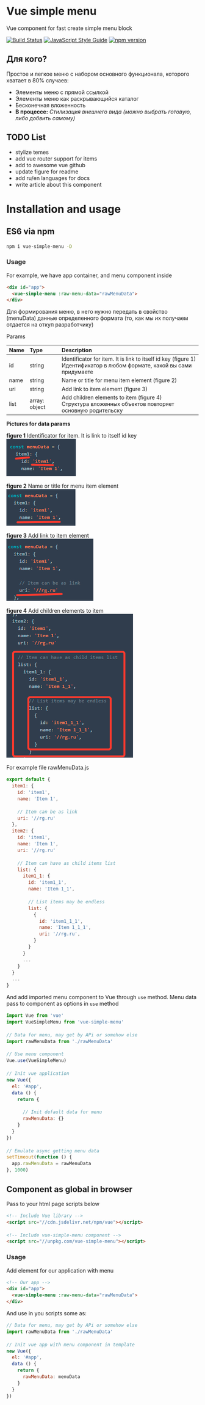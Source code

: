 # Vue simple menu

Vue component for fast create simple menu block

[![Build Status](https://travis-ci.org/RGRU/vue-simple-menu.svg?branch=master)](https://travis-ci.org/RGRU/vue-simple-menu)
[![JavaScript Style Guide](https://img.shields.io/badge/code_style-standard-brightgreen.svg)](https://standardjs.com)
[![npm version](https://badge.fury.io/js/vue-simple-menu.svg)](https://badge.fury.io/js/vue-simple-menu)

## Для кого?

Простое и легкое меню с набором основного функционала, которого хватает в 80% случаев:
  * Элементы меню с прямой ссылкой
  * Элементы меню как раскрывающийся каталог
  * Бесконечная вложенность
  * __В процессе:__ _Стилизация внешнего вида (можно выбрать готовую, либо добвить самому)_

## TODO List

  * stylize temes
  * add vue router support for items 
  * add to awesome vue github
  * update figure for readme
  * add ru/en languages for docs
  * write article about this component

# Installation and usage

## ES6 via npm

```sh
npm i vue-simple-menu -D
```

### Usage

For example, we have app container, and menu component inside

```html
<div id="app">
  <vue-simple-menu :raw-menu-data="rawMenuData">
</div>
```

Для формирования меню, в него нужно передать в свойство (menuData) данные определенного формата (то, как мы их получаем отдается на откуп разработчику)

Params

| Name | Type | Description |
|:-- |:-- |:-- |
| id | string | Identificator for item. It is link to itself id key (figure 1)<br>Идентификатор в любом формате, какой вы сами придумаете |
| name | string | Name or title for menu item element (figure 2) |
| uri | string | Add link to item element (figure 3) |
| list | array: object | Add children elements to item (figure 4)<br>Структура вложенных объектов повторяет основную родительску |

__Pictures for data params__

__figure 1__ Identificator for item. It is link to itself id key  
![figure1](./assets/figure1.jpg)

__figure 2__ Name or title for menu item element  
![figure2](./assets/figure2.jpg)

__figure 3__ Add link to item element  
![figure3](./assets/figure3.jpg)

__figure 4__ Add children elements to item  
![figure4](./assets/figure4.jpg)

For example file rawMenuData.js

```js
export default {
  item1: {
    id: 'item1',
    name: 'Item 1',

    // Item can be as link
    uri: '//rg.ru'
  },
  item2: {
    id: 'item1',
    name: 'Item 1',
    uri: '//rg.ru'

    // Item can have as child items list
    list: {
      item1_1: {
        id: 'item1_1',
        name: 'Item 1_1',

        // List items may be endless
        list: {
          {
            id: 'item1_1_1',
            name: 'Item 1_1_1',
            uri: '//rg.ru',
          }
        }
      }
      ...
    }
  }
  ...
}
```

And add imported menu component to Vue through `use` method. Menu data pass to component as options in `use` method

```js
import Vue from 'vue'
import VueSimpleMenu from 'vue-simple-menu'

// Data for menu, may get by APi or somehow else
import rawMenuData from './rawMenuData'

// Use menu component
Vue.use(VueSimpleMenu)

// Init vue application
new Vue({
  el: '#app',
  data () {
    return {

      // Init default data for menu
      rawMenuData: {}
    }
  }
})

// Emulate async getting menu data
setTimeout(function () {
  app.rawMenuData = rawMenuData
}, 1000)
```

## Component as global in browser

Pass to your html page scripts below

```html
<!-- Include Vue library -->
<script src="//cdn.jsdelivr.net/npm/vue"></script>

<!-- Include vue-simple-menu component -->
<script src="//unpkg.com/vue-simple-menu"></script>
```

### Usage

Add element for our application with menu

```html
<!-- Our app -->
<div id="app">
  <vue-simple-menu :raw-menu-data="rawMenuData">
</div>
```

And use in you scripts some as:

```js
// Data for menu, may get by APi or somehow else
import rawMenuData from './rawMenuData'

// Init vue app with menu component in template
new Vue({
  el: '#app',
  data () {
    return {
      rawMenuData: menuData
    }
  }
})
```
